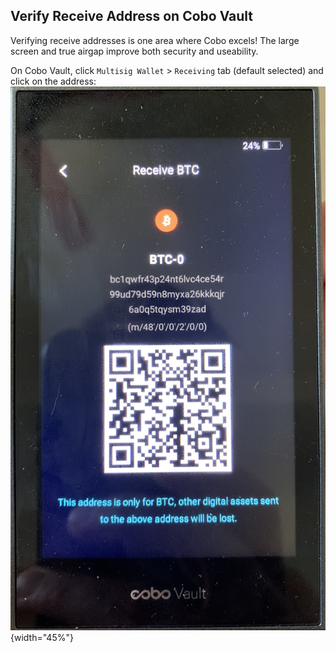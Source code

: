 ## Verify Receive Address on Cobo Vault 

Verifying receive addresses is one area where Cobo excels!
The large screen and true airgap improve both security and useability.

On Cobo Vault, click `Multisig Wallet` > `Receiving` tab (default selected) and click on the address:  
![](./assets/img/verify-receive-address-cobo.jpeg){width="45%"} 
